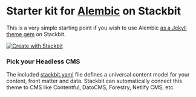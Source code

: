 # Starter kit for [Alembic](https://alembic.darn.es/) on Stackbit

This is a very simple starting point if you wish to use Alembic [as a Jekyll theme gem](https://alembic.darn.es/#as-a-jekyll-theme) on Stackbit.

[![Create with Stackbit](https://assets.stackbit.com/badge/create-with-stackbit.svg)](https://app.stackbit.com/create?theme=https://github.com/daviddarnes/alembic-stackbit-kit)

### Pick your Headless CMS

The included [stackbit.yaml](https://docs.stackbit.com/uniform/stackbit-yaml/) file defines a universal content model for your content, front matter and data. Stackbit can automatically connect this theme to CMS like Contentful, DatoCMS, Forestry, Netlify CMS, etc.
